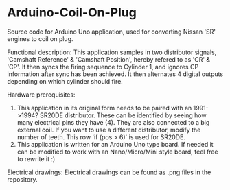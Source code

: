 # Arduino-Coil-On-Plug
Source code for Arduino Uno application, used for converting Nissan 'SR' engines to coil on plug.

Functional description:
This application samples in two distributor signals, 'Camshaft Reference' & 'Camshaft Position', hereby refered to as 'CR' & 'CP'. It then syncs the firing sequence to Cylinder 1, and ignores CP information after sync has been achieved. It then alternates 4 digital outputs depending on which cylinder should fire. 

Hardware prerequisites:
1. This application in its original form needs to be paired with an 1991->1994? SR20DE distributor. These can be identified by seeing how many electrical pins they have (4). They are also connected to a big external coil. If you want to use a different distributor, modify the number of teeth. This row 'if (pos > 6)' is used for SR20DE.
2. This application is written for an Arduino Uno type board. If needed it can be modified to work with an Nano/Micro/Mini style board, feel free to rewrite it :)

Electrical drawings:
Electrical drawings can be found as .png files in the repository.
